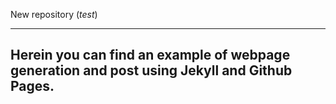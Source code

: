 New repository (*test*)

---
Herein you can find an example of webpage generation and post using Jekyll and Github Pages.
---
